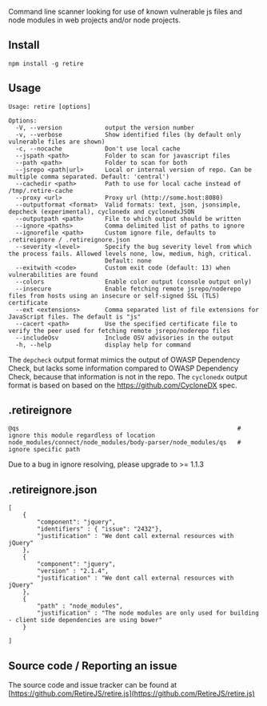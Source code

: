 Command line scanner looking for use of known vulnerable js files and node modules in web projects and/or node projects.

Install
-------

    npm install -g retire


Usage
-----

````
Usage: retire [options]

Options:
  -V, --version            output the version number
  -v, --verbose            Show identified files (by default only vulnerable files are shown)
  -c, --nocache            Don't use local cache
  --jspath <path>          Folder to scan for javascript files
  --path <path>            Folder to scan for both
  --jsrepo <path|url>      Local or internal version of repo. Can be multiple comma separated. Default: 'central')
  --cachedir <path>        Path to use for local cache instead of /tmp/.retire-cache
  --proxy <url>            Proxy url (http://some.host:8080)
  --outputformat <format>  Valid formats: text, json, jsonsimple, depcheck (experimental), cyclonedx and cyclonedxJSON
  --outputpath <path>      File to which output should be written
  --ignore <paths>         Comma delimited list of paths to ignore
  --ignorefile <path>      Custom ignore file, defaults to .retireignore / .retireignore.json
  --severity <level>       Specify the bug severity level from which the process fails. Allowed levels none, low, medium, high, critical.
                           Default: none
  --exitwith <code>        Custom exit code (default: 13) when vulnerabilities are found
  --colors                 Enable color output (console output only)
  --insecure               Enable fetching remote jsrepo/noderepo files from hosts using an insecure or self-signed SSL (TLS) certificate
  --ext <extensions>       Comma separated list of file extensions for JavaScript files. The default is "js"
  --cacert <path>          Use the specified certificate file to verify the peer used for fetching remote jsrepo/noderepo files
  --includeOsv             Include OSV advisories in the output
  -h, --help               display help for command
````

The `depcheck` output format mimics the output of OWASP Dependency Check, but lacks some information compared to OWASP Dependency Check, because that information is not in the repo.
The `cyclonedx` output format is based on based on the https://github.com/CycloneDX spec.

.retireignore
-------------
````
@qs                                                             # ignore this module regardless of location
node_modules/connect/node_modules/body-parser/node_modules/qs   # ignore specific path
````
Due to a bug in ignore resolving, please upgrade to >= 1.1.3

.retireignore.json
------------------
````
[
	{
		"component": "jquery",
		"identifiers" : { "issue": "2432"},
		"justification" : "We dont call external resources with jQuery"
	},
	{
		"component": "jquery",
		"version" : "2.1.4",
		"justification" : "We dont call external resources with jQuery"
	},
	{
		"path" : "node_modules",
		"justification" : "The node modules are only used for building - client side dependencies are using bower"
	}

]
````

Source code / Reporting an issue
--------------------------------
The source code and issue tracker can be found at [https://github.com/RetireJS/retire.js](https://github.com/RetireJS/retire.js)
